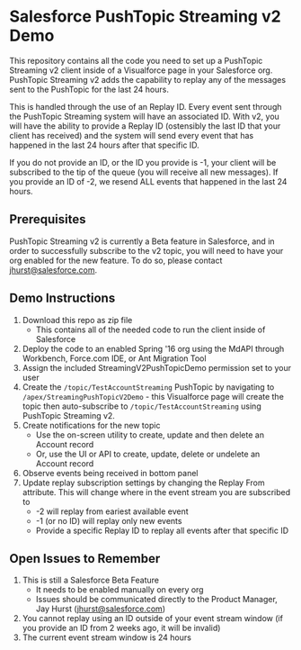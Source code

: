 # Salesforce PushTopic Streaming v2 Demo
This repository contains all the code you need to set up a PushTopic Streaming v2 client inside of a Visualforce page in your Salesforce org.  PushTopic Streaming v2 adds the capability to replay any of the messages sent to the PushTopic for the last 24 hours.

This is handled through the use of an Replay ID.  Every event sent through the PushTopic Streaming system will have an associated ID.  With v2, you will have the ability to provide a Replay ID (ostensibly the last ID that your client has received) and the system will send every event that has happened in the last 24 hours after that specific ID.

If you do not provide an ID, or the ID you provide is -1, your client will be subscribed to the tip of the queue (you will receive all new messages).  If you provide an ID of -2, we resend ALL events that happened in the last 24 hours.

## Prerequisites
PushTopic Streaming v2 is currently a Beta feature in Salesforce, and in order to successfully subscribe to the v2 topic, you will need to have your org enabled for the new feature.  To do so, please contact jhurst@salesforce.com. 

## Demo Instructions
1. Download this repo as zip file
    * This contains all of the needed code to run the client inside of Salesforce
2. Deploy the code to an enabled Spring '16 org using the MdAPI through Workbench, Force.com IDE, or Ant Migration Tool
3. Assign the included StreamingV2PushTopicDemo permission set to your user
4. Create the `/topic/TestAccountStreaming` PushTopic by navigating to `/apex/StreamingPushTopicV2Demo` - this Visualforce page will create the topic then auto-subscribe to `/topic/TestAccountStreaming` using PushTopic Streaming v2.
5. Create notifications for the new topic
    * Use the on-screen utility to create, update and then delete an Account record
    * Or, use the UI or API to create, update, delete or undelete an Account record  
6. Observe events being received in bottom panel
7. Update replay subscription settings by changing the Replay From attribute. This will change where in the event stream you are subscribed to
    * -2 will replay from eariest available event
    * -1 (or no ID) will replay only new events
    * Provide a specific Replay ID to replay all events after that specific ID

## Open Issues to Remember
1. This is still a Salesforce Beta Feature
    * It needs to be enabled manually on every org
    * Issues should be communicated directly to the Product Manager, Jay Hurst (jhurst@salesforce.com)
2. You cannot replay using an ID outside of your event stream window (if you provide an ID from 2 weeks ago, it will be invalid)
3. The current event stream window is 24 hours
